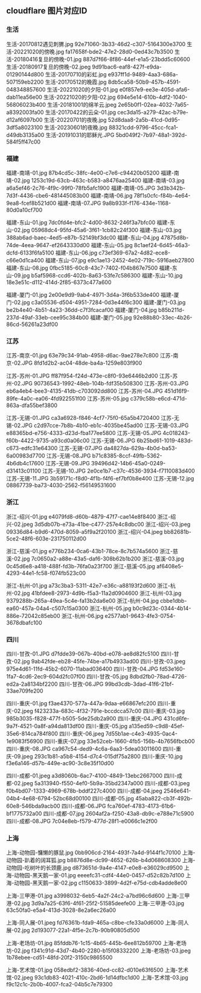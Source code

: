 ## cloudflare 图片对应ID
### 生活
生活-20170812遇见刺猬.jpg 92e71060-3b33-46d2-c307-5164300e3700
生活-20221020的傍晚.jpg fa17658f-bde2-47e2-28d0-0ed43c7b3500
生活-20180416复旦的傍晚-01.jpg 887d7f66-8f86-44ef-e1a5-23bdd5c60600
生活-20180917复旦的傍晚-02.jpeg 9d91bac6-eaf8-427f-e9da-01290144d800
生活-20170710的彩虹.jpg e937ff1d-9489-4aa3-686a-507159eb2200
生活-20170512的晚霞.jpg 8db5ca58-50b9-457b-4591-048348857600
生活-20221020的夕阳-01.jpg e0f857e9-ee3e-405d-afa6-dab11ea56e00
生活-20221020的夕阳-02.jpg 694e5e14-610b-4df2-1040-56806023b400
生活-20181001的绵羊云.jpeg 2e65b0f1-02ea-4032-7a65-a8392003fa00
生活-20170422的云朵-01.jpg cec3da15-a279-42ac-b79e-d12af6097b00
生活-20220701的夜晚.jpg 52d8daa8-2a5b-41cd-0d95-3df5a8023100
生活-20230601的夜晚.jpg 88321cdd-9796-45cc-fca1-d49db3135a00
生活-20191031的耶稣光.JPG 5bd049f2-7b97-48a1-392d-584f5ff47c00

### 福建
福建-南靖-01.jpg 87b4cd5c-38fc-4e00-c7e6-c94420b05200
福建-南靖-02.jpg 1253c19d-63cb-463c-b583-a8476aa25400
福建-南靖-03.jpg a6a5ef46-2c76-4f9c-99f0-78fb5afc1900
福建-南靖-05.JPG 3d3b342b-7d3f-4436-cbe6-481445083b00
福建-南靖-06.jpg 78f1s0cfc-f84b-4e64-9ea8-fcef8b521d00
福建-南靖-07.JPG 9a8b933f-f176-434e-1168-80d0a10cf700

福建-东山-01.jpg 7dc0fd4e-bfc2-4d00-8632-246f3a7bfc00
福建-东山-02.jpg 05968dc4-95fd-45a6-3f61-1cb82c24f300
福建-东山-03.jpg 388ab6ad-baec-4ed5-e87b-52149bf3dc00
福建-东山-04.jpg 47875d8b-74de-4eea-9647-ef2643330d00
福建-东山-05.jpg 8c1aef24-6d45-46a3-dcfd-6133f6fa5100
福建-东山-06.jpg c73ef369-67a2-4d82-ece8-c66e0d1ca400
福建-东山-07.jpg e9c1ae13-2452-4e02-719c-5916aeb27800
福建-东山-08.jpg 0fbc5185-60c8-43c7-7402-f04b867e7500
福建-东山-09.jpg b5af5968-ccd6-402b-8a63-53fe7c586300
福建-东山-10.jpg 18e3e51c-d112-414d-2f85-6373c477a600

福建-厦门-01.jpg 2e00e9d9-9ab4-4971-3d4a-3f6b533de400
福建-厦门-02.jpg c3a05536-d504-4951-7284-0d3e44f6c300
福建-厦门-03.jpg be2b4e40-4b51-4a23-36dd-c7f3fcacaf00
福建-厦门-04.jpg b85b211d-237d-49af-33eb-cee95c384b00
福建-厦门-05.jpg 92e88b80-33ec-4b26-86cd-56261a23df00

### 江苏
江苏-南京-01.jpg 63e79c34-91ab-4958-d6ac-9ae278e7c800
江苏-南京-02.JPG 8fd1d2b2-ac04-48de-ba4a-1259e803f900

江苏-苏州-01.JPG ff87f954-f24d-473e-c8f0-93e6446b2d00
江苏-苏州-02.JPG 90736543-1992-48eb-104b-fdf35b508300
江苏-苏州-03.JPG eb6a4eb4-bee3-4135-41db-c703092dd800
江苏-苏州-04.JPG 451d16f9-89fe-4a0c-ea06-4fd922551f00
江苏-苏州-05.jpg c379c58b-e6cd-471d-863a-dfa55bef3800

江苏-无锡-01.JPG ca3a6928-f846-4cf7-75f0-65a5b4720400
江苏-无锡-02.JPG c2d97cce-7b8b-4b10-eb1c-4035be45ad00
江苏-无锡-03.JPG e88365bd-e756-4333-d23d-fba177ee5800
江苏-无锡-05.JPG 4c018243-f60b-4422-9735-a93cd0a06c00
江苏-无锡-06.JPG 6b25bd61-1019-483d-c673-edfc31e64300
江苏-无锡-07.JPG da4827da-629a-4b0d-ba53-6a00983d7700
江苏-无锡-08.JPG b71c8385-8ccf-49fb-5362-4b6db4c17600
江苏-无锡-09.JPG 39496d42-14b6-45a0-0249-d31413c01100
江苏-无锡-10.JPG 2e0ce1b7-c37c-4536-3934-f7110083d400
江苏-无锡-11.JPG 3b59171c-f8d0-4f1b-f4f6-ef7bf0b8e400
江苏-无锡-12.jpg 08867739-ba73-4030-2562-f56149531600

### 浙江
浙江-绍兴-01.jpg e4079fd8-d60b-4879-47f7-cae14e8f8400
浙江-绍兴-02.jpeg 3d5db07b-e73a-41be-c477-257e4c8dbc00
浙江-绍兴-03.jpeg 09336d84-b9d6-470d-8059-a5f9a2f20100
浙江-绍兴-04.jpeg bb82681b-5ce2-48f6-603e-231750112d00

浙江-慈溪-01.jpg e776b234-0ca6-43b1-78ce-8c7b574a5600
浙江-慈溪-02.jpg 7c0650a2-a88e-43a5-daf6-308b62b1b200
浙江-慈溪-03.jpg 0c45d6e8-a418-488f-fd3b-76fa0a23f700
浙江-慈溪-05.jpg af6408e5-4293-44e1-fc58-f074fb523c00

浙江-杭州-01.jpg a73c3ba3-5311-42e7-e36c-a88193f2d600
浙江-杭州-02.jpg 41bfdee8-2973-4d9b-f5a3-11a2d0904600
浙江-杭州-03.jpg 9379288b-265a-49ea-5c4e-fa13b2da6e00
浙江-杭州-04.jpg cbbe1dbb-ea60-457a-04a4-c507c15a0300
浙江-杭州-05.jpg b0c9d23c-0344-4b14-886e-72042c85eb00
浙江-杭州-06.jpg e2577ab1-9643-4fe3-0754-3678dbafc100

### 四川
四川-甘孜-01.JPG d7fdde39-067b-40bd-e078-ae8d82fc5100
四川-甘孜-02.jpg 9ab42fde-eb28-45fe-74be-a17b4933ad00
四川-甘孜-03.jpeg 975e4d61-11fd-45b2-6070-11abad036400
四川-甘孜-04.JPG fd53e160-1fa7-4cd6-2ec9-604d2fc07f00
四川-甘孜-05.jpg 8dbd2fb0-78ad-4726-ed2a-2a8134bf2200
四川-甘孜-06.JPG 99bd3cdb-3dad-41f6-21bf-33ae709fe200

四川-重庆-01.jpg f3ae4370-577a-447a-9daa-e66867efc200
四川-重庆-02.jpeg f423233a-683c-4f32-791e-bccdcca57c00
四川-重庆-03.jpg 985b3035-f828-477f-b505-5de25db2a900
四川-重庆-04.JPG 431cd6fe-9a7f-4521-0a8f-a94da813df00
四川-重庆-05.jpg a135ed59-c9d8-45ef-35e6-814ca784f800
四川-重庆-06.jpeg 7d55b1ae-c4e3-4935-0ac4-1e9083f56900
四川-重庆-07.jpg 33e52ceb-1660-4fb5-156b-4b7656fbcb00
四川-重庆-08.JPG ca967c54-ded9-4c6a-6aa3-5dea03011600
四川-重庆-09.jpeg 293c1b81-a5b8-4154-d7c4-015df75a2800
四川-重庆-10.jpg f3e6a146-d57b-449e-ac90-3c8e35f10d00

四川-成都-01.jpeg a3d8060b-6ac7-4100-4849-13ebc2667000
四川-成都-02.jpeg 5a313940-f550-4ef0-5b9a-35bd2347a000
四川-成都-03.jpeg f0b4bd07-1333-4969-678b-bddf227c4000
四川-成都-04.jpeg 2546e641-04b4-4e68-6794-52bc68d00100
四川-成都-05.jpg 45aba822-cb3f-492b-60e8-546bda9acb00
四川-成都-06.JPG fca760ef-4783-4173-61b6-bf1775732a00
四川-成都-07.jpg 2604af2a-f250-43a8-db9c-e788e71c5900
四川-成都-08.JPG 7c04e8eb-f579-477d-28f1-e0066c1e2f00

### 上海
上海-动物园-慵懒的豚鼠.jpg 0bb906cd-2164-493f-7a4d-9144f1c70100
上海-动物园-趴着的阔耳狐.jpg b8876d8e-dc99-4652-626b-b4d068608300
上海-动物园-吃树叶的长颈鹿.jpg d873651d-9a4e-4147-e0e8-e36029cd9500
上海-动物园-黑天鹅一家-01.jpg eeeefc31-cdf4-44e0-0457-d52c82b7d100
上海-动物园-黑天鹅一家-02.jpg c1150633-3899-4d2f-e75d-cdb4adde8e00

上海-三甲港-01.jpg a3998032-6eb5-4a2f-24c2-a7bd96c6d600
上海-三甲港-02.jpg 3d9a7a25-63f6-4f61-25f2-51585deefe00
上海-三甲港-03.jpg 63c50fa0-e5a4-413d-3028-8e2a6ec26a00

上海-同人展-01.jpeg fd76361b-fda9-465a-c8be-cfe33a0d6000
上海-同人展-02.jpg 2d193077-22a1-4f5e-2c7b-90b90805d500

上海-老场坊-01.jpg 85fddb76-1c15-4b65-445b-6ee812b59700
上海-老场坊-02.jpg f341c91d-43d7-4b40-2280-b15f08332200
上海-老场坊-03.jpeg 1b78ebee-cd51-48fd-20f2-3150c9865500

上海-艺术馆-01.jpg 058edbf2-3836-40ed-cc82-d010e63f6500
上海-艺术馆-02.jpeg 93c1db83-4021-410c-2bd6-1d14dfbc1d00
上海-艺术馆-03.jpg f9c12c1c-2b0b-4007-fca2-04b5c7e79300



